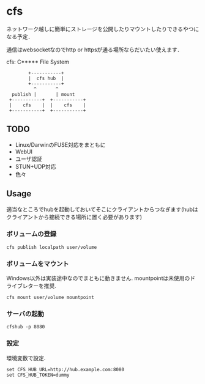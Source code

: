 # cfs

ネットワーク越しに簡単にストレージを公開したりマウントしたりできるやつになる予定．

通信はwebsocketなのでhttp or httpsが通る場所ならだいたい使えます．

cfs: C***** File System

```
        +-----------+
        |  cfs hub  |
        +-----------+
          ^       ^
  publish |       | mount
 +-----------+  +-----------+
 |    cfs    |  |    cfs    |
 +-----------+  +-----------+
```

## TODO

- Linux/DarwinのFUSE対応をまともに
- WebUI
- ユーザ認証
- STUN+UDP対応
- 色々

## Usage

適当なところでhubを起動しておいてそこにクライアントからつなぎます(hubはクライアントから接続できる場所に置く必要があります)

### ボリュームの登録

```console
cfs publish localpath user/volume
```

### ボリュームをマウント

Windows以外は実装途中なのでまともに動きません. mountpointは未使用のドライブレターを推奨.

```console
cfs mount user/volume mountpoint
```

### サーバの起動

```console
cfshub -p 8080
```

### 設定

環境変数で設定.

```console
set CFS_HUB_URL=http://hub.example.com:8080
set CFS_HUB_TOKEN=dummy
```
